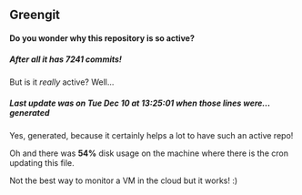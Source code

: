 ## Greengit

#### Do you wonder why this repository is so active?

##### After all it has 7241 commits!

But is it *really* active? Well...

##### Last update was on Tue Dec 10 at 13:25:01 when those lines were... generated

Yes, generated, because it certainly helps a lot to have such an active repo!

Oh and there was **54%** disk usage on the machine
where there is the cron updating this file.

Not the best way to monitor a VM in the cloud but it works! :)
